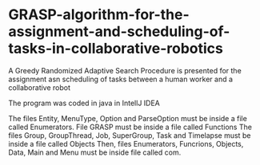 # GRASP-algorithm-for-the-assignment-and-scheduling-of-tasks-in-collaborative-robotics
A Greedy Randomized Adaptive Search Procedure is presented for the assignment asn scheduling of tasks between a human worker and a collaborative robot

The program was coded in java in IntellJ IDEA

The files Entity, MenuType, Option and ParseOption must be inside a file called Enumerators.
File GRASP must be inside a file called Functions
The files Group, GroupThread, Job, SuperGroup, Task and Timelapse must be inside a file called Objects
Then, files Enumerators, Funcrions, Objects, Data, Main and Menu must be inside file called com.

